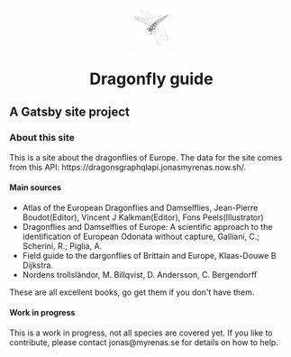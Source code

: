 <p align="center">
    <img alt="Gatsby" src="./static/libellula-bw.png" width="60" />
</p>
<h1 align="center">
  Dragonfly guide
</h1>
<h2>A Gatsby site project</h2>

<h3>About this site</h3>
    <p>
      This is a site about the dragonflies of Europe. The data for the site
      comes from this API: https://dragonsgraphqlapi.jonasmyrenas.now.sh/.
    </p>
    <h4>Main sources</h4>
    <ul>
      <li>
        Atlas of the European Dragonflies and Damselflies, Jean-Pierre
        Boudot(Editor), Vincent J Kalkman(Editor), Fons Peels(Illustrator)
      </li>
      <li>
        Dragonflies and Damselflies of Europe: A scientific approach to the
        identification of European Odonata without capture, Galliani, C.;
        Scherini, R.; Piglia, A.
      </li>
      <li>
        Field guide to the dargonflies of Brittain and Europe, Klaas-Douwe B
        Dijkstra.
      </li>
      <li>Nordens trollsländor, M. Billqvist, D. Andersson, C. Bergendorff</li>
    </ul>
    <p>These are all excellent books, go get them if you don't have them.</p>
    <h4>Work in progress</h4>
    <p>
      This is a work in progress, not all species are covered yet. If you like
      to contribute, please contact jonas@myrenas.se for details on how to help.
    </p>
